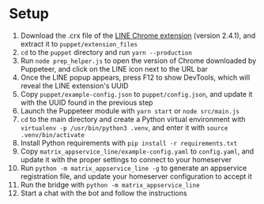 # Setup
1. Download the .crx file of the [LINE Chrome extension](https://chrome.google.com/webstore/detail/line/ophjlpahpchlmihnnnihgmmeilfjmjjc) (version 2.4.1), and extract it to `puppet/extension_files`
2. `cd` to the `puppet` directory and run `yarn --production`
3. Run `node prep_helper.js` to open the version of Chrome downloaded by Puppeteer, and click on the LINE icon next to the URL bar
4. Once the LINE popup appears, press F12 to show DevTools, which will reveal the LINE extension's UUID
5. Copy `puppet/example-config.json` to `puppet/config.json`, and update it with the UUID found in the previous step
6. Launch the Puppeteer module with `yarn start` or `node src/main.js`
7. `cd` to the main directory and create a Python virtual environment with `virtualenv -p /usr/bin/python3 .venv`, and enter it with `source .venv/bin/activate`
8. Install Python requirements with `pip install -r requirements.txt`
9. Copy `matrix_appservice_line/example-config.yaml` to `config.yaml`, and update it with the proper settings to connect to your homeserver
10. Run `python -m matrix_appservice_line -g` to generate an appservice registration file, and update your homeserver configuration to accept it
11. Run the bridge with `python -m matrix_appservice_line`
12. Start a chat with the bot and follow the instructions
